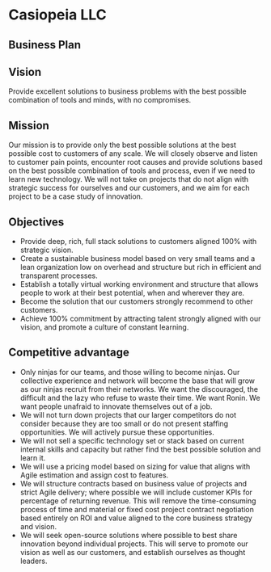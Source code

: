 # Casiopeia LLC 
## Business Plan

## Vision
Provide excellent solutions to business problems with the best possible combination of tools and minds, with no compromises.

## Mission 
Our mission is to provide only the best possible solutions at the best possible cost to customers of any scale. We will closely observe and listen to customer pain points, encounter root causes and provide solutions based on the best possible combination of tools and process, even if we need to learn new technology. We will not take on projects that do not align with strategic success for ourselves and our customers, and we aim for each project to be a case study of innovation.

## Objectives
* Provide deep, rich, full stack solutions to customers aligned 100% with strategic vision.
* Create a sustainable business model based on very small teams and a lean organization low on overhead and structure but rich in efficient and transparent processes.
* Establish a totally virtual working environment and structure that allows people to work at their best potential, when and wherever they are.
* Become the solution that our customers strongly recommend to other customers.
* Achieve 100% commitment by attracting talent strongly aligned with our vision, and promote a culture of constant learning.

## Competitive advantage
* Only ninjas for our teams, and those willing to become ninjas. Our collective experience and network will become the base that will grow as our ninjas recruit from their networks. We want the discouraged, the difficult and the lazy who refuse to waste their time. We want Ronin. We want people unafraid to innovate themselves out of a job.
* We will not turn down projects that our larger competitors do not consider because they are too small or do not present staffing opportunities. We will actively pursue these opportunities.
* We will not sell a specific technology set or stack based on current internal skills and capacity but rather find the best possible solution and learn it.
* We will use a pricing model based on sizing for value that aligns with Agile estimation and assign cost to features.
* We will structure contracts based on business value of projects and strict Agile delivery; where possible we will include customer KPIs for percentage of returning revenue. This will remove the time-consuming process of time and material or fixed cost project contract negotiation based entirely on ROI and value aligned to the core business strategy and vision.
* We will seek open-source solutions where possible to best share innovation beyond individual projects. This will serve to promote our vision as well as our customers, and establish ourselves as thought leaders.


